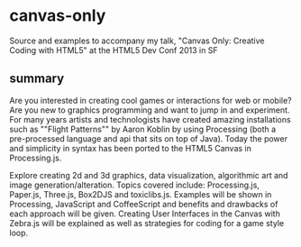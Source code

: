 canvas-only
===========

Source and examples to accompany my talk, "Canvas Only: Creative Coding with HTML5" at the HTML5 Dev Conf 2013 in SF

## summary ##

Are you interested in creating cool games or interactions for web or mobile? Are you new to graphics programming and want to jump in and experiment. For many years artists and technologists have created amazing installations such as ""Flight Patterns"" by Aaron Koblin by using Processing (both a pre-processed language and api that sits on top of Java). Today the power and simplicity in syntax has been ported to the HTML5 Canvas in Processing.js.

Explore creating 2d and 3d graphics, data visualization, algorithmic art and image generation/alteration. Topics covered include: Processing.js, Paper.js, Three.js, Box2DJS and toxiclibs.js. Examples will be shown in Processing, JavaScript and CoffeeScript and benefits and drawbacks of each approach will be given. Creating User Interfaces in the Canvas with Zebra.js will be explained as well as strategies for coding for a game style loop.

